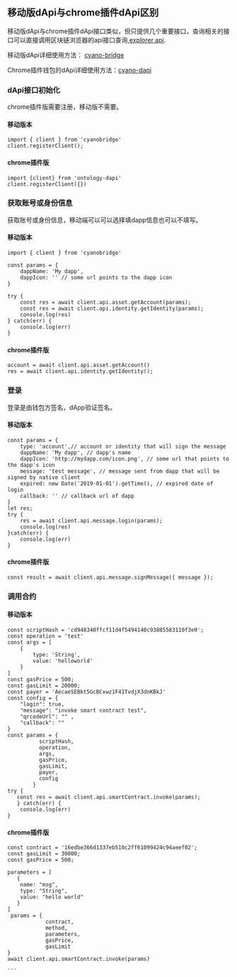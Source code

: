 
## 移动版dApi与chrome插件dApi区别

移动版dApi与chrome插件dApi接口类似，但只提供几个重要接口，查询相关的接口可以直接调用区块链浏览器的api接口查询,[explorer api](http://dev-docs.ont.io/#/docs-en/explorer/overview).

移动版dApi详细使用方法： [cyano-bridge](https://github.com/ontio-cyano/cyano-bridge)

Chrome插件钱包的dApi详细使用方法：[cyano-dapi](https://github.com/ontio/ontology-dapi)

### dApi接口初始化

chrome插件版需要注册，移动版不需要。

#### 移动版本
```
import { client } from 'cyanobridge'
client.registerClient();

```

#### chrome插件版
```
import {client} from 'ontology-dapi'
client.registerClient({})

```

### 获取账号或身份信息

获取账号或身份信息，移动端可以可以选择填dapp信息也可以不填写。

#### 移动版本

```
import { client } from 'cyanobridge'

const params = {
​    dappName: 'My dapp',
​    dappIcon: '' // some url points to the dapp icon
}

try {
​    const res = await client.api.asset.getAccount(params);
    const res = await client.api.identity.getIdentity(params);
​    console.log(res)
} catch(err) {
​    console.log(err)
}

```


#### chrome插件版
```
account = await client.api.asset.getAccount()
res = await client.api.identity.getIdentity();
```

### 登录

登录是由钱包方签名，dApp验证签名。

#### 移动版本

```
const params = {
​    type: 'account',// account or identity that will sign the message
​    dappName: 'My dapp', // dapp's name
​    dappIcon: 'http://mydapp.com/icon.png', // some url that points to the dapp's icon
​    message: 'test message', // message sent from dapp that will be signed by native client
​    expired: new Date('2019-01-01').getTime(), // expired date of login
​    callback: '' // callback url of dapp
}
let res;
try {
​    res = await client.api.message.login(params);
​    console.log(res)
}catch(err) {
​    console.log(err)
}
```

#### chrome插件版
```
const result = await client.api.message.signMessage({ message });
```

### 调用合约



#### 移动版本

```
const scriptHash = 'cd948340ffcf11d4f5494140c93885583110f3e9';
const operation = 'test'
const args = [
​    {
​        type: 'String',
​        value: 'helloworld'
​    }
]
const gasPrice = 500;
const gasLimit = 20000;
const payer = 'AecaeSEBkt5GcBCxwz1F41TvdjX3dnKBkJ'
const config = {
​    "login": true,
​    "message": "invoke smart contract test",
​    "qrcodeUrl": "" ,
    "callback": ""
}
const params = {
          scriptHash,
          operation,
          args,
          gasPrice,
          gasLimit,
          payer,
          config
        }
try {
   const res = await client.api.smartContract.invoke(params);
   } catch(err) {
​    console.log(err)
}

```

#### chrome插件版
````
const contract = '16edbe366d1337eb510c2ff61099424c94aeef02';
const gasLimit = 30000;
const gasPrice = 500;

parameters = [
   {
	name: "msg",
	type: "String",
	value: "hello world"
   } 
]
 params = {
            contract,
            method,
            parameters,
            gasPrice,
            gasLimit
}
await client.api.smartContract.invoke(params)

```